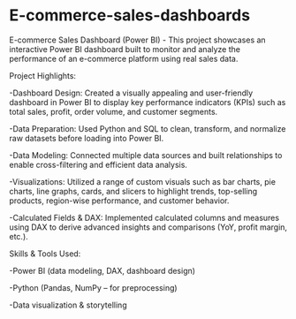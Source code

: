 # E-commerce-sales-dashboards
E-commerce Sales Dashboard (Power BI) - This project showcases an interactive Power BI dashboard built to monitor and analyze the performance of an e-commerce platform using real sales data.

Project Highlights:

-Dashboard Design: Created a visually appealing and user-friendly dashboard in Power BI to display key performance indicators (KPIs) such as total sales, profit, order volume, and customer segments.

-Data Preparation: Used Python and SQL to clean, transform, and normalize raw datasets before loading into Power BI.

-Data Modeling: Connected multiple data sources and built relationships to enable cross-filtering and efficient data analysis.

-Visualizations: Utilized a range of custom visuals such as bar charts, pie charts, line graphs, cards, and slicers to highlight trends, top-selling products, region-wise performance, and customer behavior.

-Calculated Fields & DAX: Implemented calculated columns and measures using DAX to derive advanced insights and comparisons (YoY, profit margin, etc.).

Skills & Tools Used:

-Power BI (data modeling, DAX, dashboard design)

-Python (Pandas, NumPy – for preprocessing)

-Data visualization & storytelling
